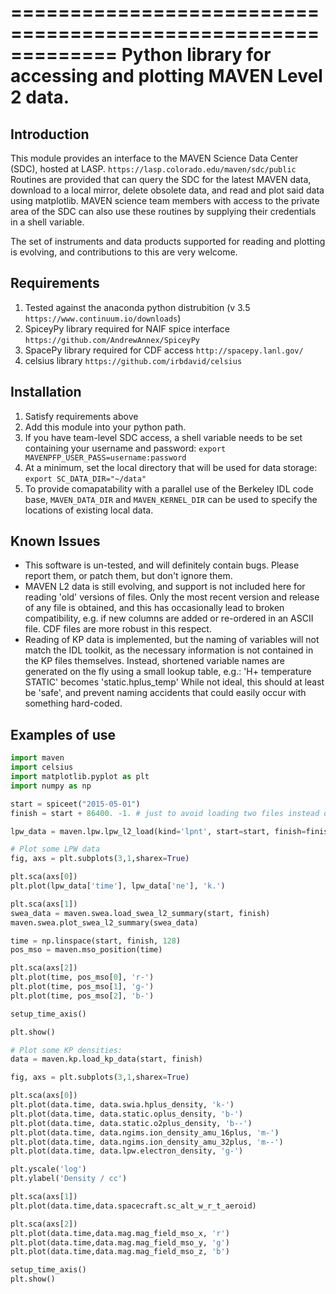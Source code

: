 =============================================================
Python library for accessing and plotting MAVEN Level 2 data.
=============================================================

Introduction
------------
This module provides an interface to the MAVEN Science Data Center (SDC), hosted at LASP.
    `https://lasp.colorado.edu/maven/sdc/public`
Routines are provided that can query the SDC for the latest MAVEN data, download to a local mirror, delete obsolete data, and read and plot said data using matplotlib.  MAVEN science team members with access to the private area of the SDC can also use these routines by supplying their credentials in a shell variable.

The set of instruments and data products supported for reading and plotting is evolving, and contributions to this are very welcome.

Requirements
------------

1. Tested against the anaconda python distrubition (v 3.5 `https://www.continuum.io/downloads`)
2. SpiceyPy library required for NAIF spice interface `https://github.com/AndrewAnnex/SpiceyPy`
3. SpacePy library required for CDF access `http://spacepy.lanl.gov/`
4. celsius library `https://github.com/irbdavid/celsius`

Installation
------------

1. Satisfy requirements above
2. Add this module into your python path.
3. If you have team-level SDC access, a shell variable needs to be set
containing your username and password:
    `export MAVENPFP_USER_PASS=username:password`
4. At a minimum, set the local directory that will be used for data storage:
    `export SC_DATA_DIR="~/data"`
4. To provide comapatability with a parallel use of the Berkeley IDL code base, `MAVEN_DATA_DIR` and `MAVEN_KERNEL_DIR` can be used to specify the locations of existing local data.


Known Issues
------------

* This software is un-tested, and will definitely contain bugs.  Please report them, or patch them, but don't ignore them.
* MAVEN L2 data is still evolving, and support is not included here for reading 'old' versions of files.  Only the most recent version and release of any file is obtained, and this has occasionally lead to broken compatibility, e.g. if new columns are added or re-ordered in an ASCII file.  CDF files are more robust in this respect.
* Reading of KP data is implemented, but the naming of variables will not match the IDL toolkit, as the necessary information is not contained in the KP files themselves.  Instead, shortened variable names are generated on the fly using a small lookup table, e.g.:
    'H+ temperature STATIC' becomes 'static.hplus_temp'
While not ideal, this should at least be 'safe', and prevent naming accidents that could easily occur with something hard-coded.


Examples of use
---------------
```python
import maven
import celsius
import matplotlib.pyplot as plt
import numpy as np

start = spiceet("2015-05-01")
finish = start + 86400. -1. # just to avoid loading two files instead of one.

lpw_data = maven.lpw.lpw_l2_load(kind='lpnt', start=start, finish=finish)

# Plot some LPW data
fig, axs = plt.subplots(3,1,sharex=True)

plt.sca(axs[0])
plt.plot(lpw_data['time'], lpw_data['ne'], 'k.')

plt.sca(axs[1])
swea_data = maven.swea.load_swea_l2_summary(start, finish)
maven.swea.plot_swea_l2_summary(swea_data)

time = np.linspace(start, finish, 128)
pos_mso = maven.mso_position(time)

plt.sca(axs[2])
plt.plot(time, pos_mso[0], 'r-')
plt.plot(time, pos_mso[1], 'g-')
plt.plot(time, pos_mso[2], 'b-')

setup_time_axis()

plt.show()

# Plot some KP densities:
data = maven.kp.load_kp_data(start, finish)

fig, axs = plt.subplots(3,1,sharex=True)

plt.sca(axs[0])
plt.plot(data.time, data.swia.hplus_density, 'k-')
plt.plot(data.time, data.static.oplus_density, 'b-')
plt.plot(data.time, data.static.o2plus_density, 'b--')
plt.plot(data.time, data.ngims.ion_density_amu_16plus, 'm-')
plt.plot(data.time, data.ngims.ion_density_amu_32plus, 'm--')
plt.plot(data.time, data.lpw.electron_density, 'g-')

plt.yscale('log')
plt.ylabel('Density / cc')

plt.sca(axs[1])
plt.plot(data.time,data.spacecraft.sc_alt_w_r_t_aeroid)

plt.sca(axs[2])
plt.plot(data.time,data.mag.mag_field_mso_x, 'r')
plt.plot(data.time,data.mag.mag_field_mso_y, 'g')
plt.plot(data.time,data.mag.mag_field_mso_z, 'b')

setup_time_axis()
plt.show()




```
